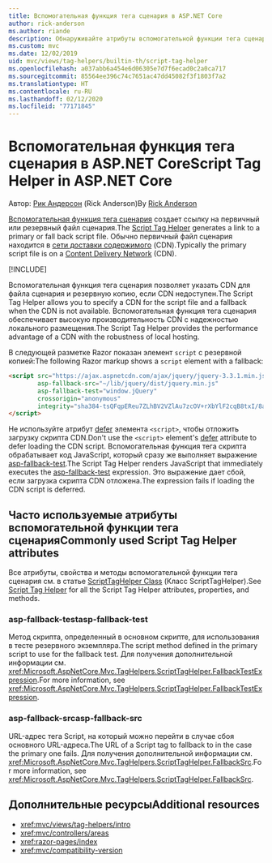 ```yaml
---
title: Вспомогательная функция тега сценария в ASP.NET Core
author: rick-anderson
ms.author: riande
description: Обнаруживайте атрибуты вспомогательной функции тега сценария ASP.NET Core и роль, которую играет каждый атрибут в расширении поведения тега сценария HTML.
ms.custom: mvc
ms.date: 12/02/2019
uid: mvc/views/tag-helpers/builtin-th/script-tag-helper
ms.openlocfilehash: a037abb6a454e6d06305e7d7f6ecad0c2a0ca717
ms.sourcegitcommit: 85564ee396c74c7651ac47dd45082f3f1803f7a2
ms.translationtype: HT
ms.contentlocale: ru-RU
ms.lasthandoff: 02/12/2020
ms.locfileid: "77171845"
---
```

# <a name="script-tag-helper-in-aspnet-core"></a><span data-ttu-id="991f4-103">Вспомогательная функция тега сценария в ASP.NET Core</span><span class="sxs-lookup"><span data-stu-id="991f4-103">Script Tag Helper in ASP.NET Core</span></span>

<span data-ttu-id="991f4-104">Автор: [Рик Андерсон](https://twitter.com/RickAndMSFT) (Rick Anderson)</span><span class="sxs-lookup"><span data-stu-id="991f4-104">By [Rick Anderson](https://twitter.com/RickAndMSFT)</span></span>

<span data-ttu-id="991f4-105">[Вспомогательная функция тега сценария](xref:Microsoft.AspNetCore.Mvc.TagHelpers.ScriptTagHelper) создает ссылку на первичный или резервный файл сценария.</span><span class="sxs-lookup"><span data-stu-id="991f4-105">The [Script Tag Helper](xref:Microsoft.AspNetCore.Mvc.TagHelpers.ScriptTagHelper) generates a link to a primary or fall back script file.</span></span> <span data-ttu-id="991f4-106">Обычно первичный файл сценария находится в [сети доставки содержимого](/office365/enterprise/content-delivery-networks#what-exactly-is-a-cdn) (CDN).</span><span class="sxs-lookup"><span data-stu-id="991f4-106">Typically the primary script file is on a [Content Delivery Network](/office365/enterprise/content-delivery-networks#what-exactly-is-a-cdn) (CDN).</span></span>

[!INCLUDE[](~/includes/cdn.md)]

<span data-ttu-id="991f4-107">Вспомогательная функция тега сценария позволяет указать CDN для файла сценария и резервную копию, если CDN недоступен.</span><span class="sxs-lookup"><span data-stu-id="991f4-107">The Script Tag Helper allows you to specify a CDN for the script file and a fallback when the CDN is not available.</span></span> <span data-ttu-id="991f4-108">Вспомогательная функция тега сценария обеспечивает высокую производительность CDN с надежностью локального размещения.</span><span class="sxs-lookup"><span data-stu-id="991f4-108">The Script Tag Helper provides the performance advantage of a CDN with the robustness of local hosting.</span></span>

<span data-ttu-id="991f4-109">В следующей разметке Razor показан элемент `script` с резервной копией:</span><span class="sxs-lookup"><span data-stu-id="991f4-109">The following Razor markup shows a `script` element with a fallback:</span></span>

```html
<script src="https://ajax.aspnetcdn.com/ajax/jquery/jquery-3.3.1.min.js"
        asp-fallback-src="~/lib/jquery/dist/jquery.min.js"
        asp-fallback-test="window.jQuery"
        crossorigin="anonymous"
        integrity="sha384-tsQFqpEReu7ZLhBV2VZlAu7zcOV+rXbYlF2cqB8txI/8aZajjp4Bqd+V6D5IgvKT">
</script>
```

<span data-ttu-id="991f4-110">Не используйте атрибут [defer](https://developer.mozilla.org/docs/Web/HTML/Element/script) элемента `<script>`, чтобы отложить загрузку скрипта CDN.</span><span class="sxs-lookup"><span data-stu-id="991f4-110">Don't use the `<script>` element's [defer](https://developer.mozilla.org/docs/Web/HTML/Element/script) attribute to defer loading the CDN script.</span></span> <span data-ttu-id="991f4-111">Вспомогательная функция тега скрипта обрабатывает код JavaScript, который сразу же выполняет выражение [asp-fallback-test](#asp-fallback-test).</span><span class="sxs-lookup"><span data-stu-id="991f4-111">The Script Tag Helper renders JavaScript that immediately executes the [asp-fallback-test](#asp-fallback-test) expression.</span></span> <span data-ttu-id="991f4-112">Это выражение дает сбой, если загрузка скрипта CDN отложена.</span><span class="sxs-lookup"><span data-stu-id="991f4-112">The expression fails if loading the CDN script is deferred.</span></span>

## <a name="commonly-used-script-tag-helper-attributes"></a><span data-ttu-id="991f4-113">Часто используемые атрибуты вспомогательной функции тега сценария</span><span class="sxs-lookup"><span data-stu-id="991f4-113">Commonly used Script Tag Helper attributes</span></span>

<span data-ttu-id="991f4-114">Все атрибуты, свойства и методы вспомогательной функции тега сценария см. в статье [ScriptTagHelper Class](xref:Microsoft.AspNetCore.Mvc.TagHelpers.ScriptTagHelper) (Класс ScriptTagHelper).</span><span class="sxs-lookup"><span data-stu-id="991f4-114">See [Script Tag Helper](xref:Microsoft.AspNetCore.Mvc.TagHelpers.ScriptTagHelper) for all the Script Tag Helper attributes, properties, and methods.</span></span>

### <a name="asp-fallback-test"></a><span data-ttu-id="991f4-115">asp-fallback-test</span><span class="sxs-lookup"><span data-stu-id="991f4-115">asp-fallback-test</span></span>

<span data-ttu-id="991f4-116">Метод скрипта, определенный в основном скрипте, для использования в тесте резервного экземпляра.</span><span class="sxs-lookup"><span data-stu-id="991f4-116">The script method defined in the primary script to use for the fallback test.</span></span> <span data-ttu-id="991f4-117">Для получения дополнительной информации см. <xref:Microsoft.AspNetCore.Mvc.TagHelpers.ScriptTagHelper.FallbackTestExpression>.</span><span class="sxs-lookup"><span data-stu-id="991f4-117">For more information, see <xref:Microsoft.AspNetCore.Mvc.TagHelpers.ScriptTagHelper.FallbackTestExpression>.</span></span>

### <a name="asp-fallback-src"></a><span data-ttu-id="991f4-118">asp-fallback-src</span><span class="sxs-lookup"><span data-stu-id="991f4-118">asp-fallback-src</span></span>

<span data-ttu-id="991f4-119">URL-адрес тега Script, на который можно перейти в случае сбоя основного URL-адреса.</span><span class="sxs-lookup"><span data-stu-id="991f4-119">The URL of a Script tag to fallback to in the case the primary one fails.</span></span> <span data-ttu-id="991f4-120">Для получения дополнительной информации см. <xref:Microsoft.AspNetCore.Mvc.TagHelpers.ScriptTagHelper.FallbackSrc>.</span><span class="sxs-lookup"><span data-stu-id="991f4-120">For more information, see <xref:Microsoft.AspNetCore.Mvc.TagHelpers.ScriptTagHelper.FallbackSrc>.</span></span>

## <a name="additional-resources"></a><span data-ttu-id="991f4-121">Дополнительные ресурсы</span><span class="sxs-lookup"><span data-stu-id="991f4-121">Additional resources</span></span>

* <xref:mvc/views/tag-helpers/intro>
* <xref:mvc/controllers/areas>
* <xref:razor-pages/index>
* <xref:mvc/compatibility-version>
